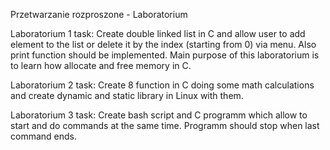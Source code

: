 Przetwarzanie rozproszone - Laboratorium 

Laboratorium 1 task: Create double linked list in C and allow user to add element to the list or delete it by the index (starting from 0) via menu. Also print function should be implemented. Main purpose of this laboratorium is to learn how allocate and free memory in C.

Laboratorium 2 task: Create 8 function in C doing some math calculations and create dynamic and static library in Linux with them.

Laboratorium 3 task: Create bash script and C programm which allow to start and do commands at the same time. Programm should stop when last command ends.
